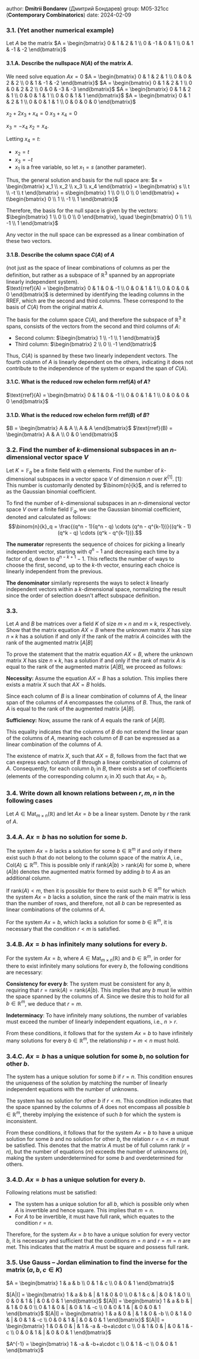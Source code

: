 author: **Dmitrii Bondarev** (Дмитрий Бондарев)
group: М05-321сс (**Contemporary Combinatorics**)
date: 2024-02-09

### 3.1. (Yet another numerical example) 
Let $A$ be the matrix $A = \begin{bmatrix} 0 & 1 & 2 & 1 \\ 0 & -1 & 0 & 1 \\ 0 & 1 & -1 & -2 \end{bmatrix}$

#### 3.1.A. Describe the nullspace $N(A)$ of the matrix $A$.  
We need solve equation $Ax=0$
$A = \begin{bmatrix} 0 & 1 & 2 & 1 \\ 0 & 0 & 2 & 2 \\ 0 & 1 & -1 & -2 \end{bmatrix}$
$A = \begin{bmatrix} 0 & 1 & 2 & 1 \\ 0 & 0 & 2 & 2 \\ 0 & 0 & -3 & -3 \end{bmatrix}$
$A = \begin{bmatrix} 0 & 1 & 2 & 1 \\ 0 & 0 & 1 & 1 \\ 0 & 0 & 1 & 1 \end{bmatrix}$
$A = \begin{bmatrix} 0 & 1 & 2 & 1 \\ 0 & 0 & 1 & 1 \\ 0 & 0 & 0 & 0 \end{bmatrix}$

$x_2 + 2x_3 + x_4 = 0$
$x_3 + x_4 = 0$

$x_3 = -x_4$
$x_2 = x_4$.

Letting $x_4 = t$:
- $x_2 = t$
- $x_3 = -t$
- $x_1$ is a free variable, so let $x_1 = s$ (another parameter).

Thus, the general solution and basis for the null space are:
$x = \begin{bmatrix} x_1 \\ x_2 \\ x_3 \\ x_4 \end{bmatrix} = \begin{bmatrix} s \\ t \\ -t \\ t \end{bmatrix} = s\begin{bmatrix} 1 \\ 0 \\ 0 \\ 0 \end{bmatrix} + t\begin{bmatrix} 0 \\ 1 \\ -1 \\ 1 \end{bmatrix}$

Therefore, the basis for the null space is given by the vectors:
$\begin{bmatrix} 1 \\ 0 \\ 0 \\ 0 \end{bmatrix}, \quad \begin{bmatrix} 0 \\ 1 \\ -1 \\ 1 \end{bmatrix}$

Any vector in the null space can be expressed as a linear combination of these two vectors.

#### 3.1.B. Describe the column space $C(A)$ of $A$
(not just as the space of linear combinations of columns as per the definition, but rather as a subspace of $\mathbb{R}^3$ spanned by an appropriate linearly independent system).  
$\text{rref}(A) = \begin{bmatrix} 0 & 1 & 0 & -1 \\ 0 & 0 & 1 & 1 \\ 0 & 0 & 0 & 0 \end{bmatrix}$
is determined by identifying the leading columns in the RREF, which are the second and third columns. These correspond to the basis of $C(A)$ from the original matrix $A$.

The basis for the column space $C(A)$, and therefore the subspace of $\mathbb{R}^3$ it spans, consists of the vectors from the second and third columns of $A$:
- Second column: $\begin{bmatrix} 1 \\ -1 \\ 1 \end{bmatrix}$
- Third column: $\begin{bmatrix} 2 \\ 0 \\ -1 \end{bmatrix}$

Thus, $C(A)$ is spanned by these two linearly independent vectors. The fourth column of $A$ is linearly dependent on the others, indicating it does not contribute to the independence of the system or expand the span of $C(A)$.

#### 3.1.C. What is the reduced row echelon form $\text{rref}(A)$ of $A$?  
$\text{rref}(A) = \begin{bmatrix} 0 & 1 & 0 & -1 \\ 0 & 0 & 1 & 1 \\ 0 & 0 & 0 & 0 \end{bmatrix}$

#### 3.1.D. What is the reduced row echelon form $\text{rref}(B)$ of $B$?
$B = \begin{bmatrix} A & A \\ A & A \end{bmatrix}$
$\text{rref}(B) = \begin{bmatrix} A & A \\ 0 & 0 \end{bmatrix}$


### 3.2. Find the number of $k$-dimensional subspaces in an $n$-dimensional vector space $V$
Let $K = \mathbb{F}_q$ be a finite field with $q$ elements. Find the number of $k$-dimensional subspaces in a vector space $V$ of dimension $n$ over $K^{[1]}$.
[1]: This number is customarily denoted by $\binom{n}{k}$, and is referred to as the Gaussian binomial coefficient.

To find the number of $k$-dimensional subspaces in an $n$-dimensional vector space $V$ over a finite field $\mathbb{F}_q$, we use the Gaussian binomial coefficient, denoted and calculated as follows:
$$\binom{n}{k}_q = \frac{(q^n - 1)(q^n - q) \cdots (q^n - q^{k-1})}{(q^k - 1)(q^k - q) \cdots (q^k - q^{k-1})}.$$

**The numerator** represents the sequence of choices for picking a linearly independent vector, starting with $q^n - 1$ and decreasing each time by a factor of $q$, down to $q^{n-k+1} - 1$. This reflects the number of ways to choose the first, second, up to the $k$-th vector, ensuring each choice is linearly independent from the previous.

**The denominator** similarly represents the ways to select $k$ linearly independent vectors within a $k$-dimensional space, normalizing the result since the order of selection doesn't affect subspace definition.

### 3.3. 
Let $A$ and $B$ be matrices over a field $K$ of size $m \times n$ and $m \times k$, respectively. Show that the matrix equation $AX = B$ where the unknown matrix $X$ has size $n \times k$ has a solution if and only if the rank of the matrix $A$ coincides with the rank of the augmented matrix $[A|B]$

To prove the statement that the matrix equation $AX = B$, where the unknown matrix $X$ has size $n \times k$, has a solution if and only if the rank of matrix $A$ is equal to the rank of the augmented matrix $[A|B]$, we proceed as follows:

**Necessity:** Assume the equation $AX = B$ has a solution. This implies there exists a matrix $X$ such that $AX = B$ holds.

Since each column of $B$ is a linear combination of columns of $A$, the linear span of the columns of $A$ encompasses the columns of $B$. Thus, the rank of $A$ is equal to the rank of the augmented matrix $[A|B]$.

**Sufficiency:** Now, assume the rank of $A$ equals the rank of $[A|B]$.

This equality indicates that the columns of $B$ do not extend the linear span of the columns of $A$, meaning each column of $B$ can be expressed as a linear combination of the columns of $A$.

The existence of matrix $X$, such that $AX = B$, follows from the fact that we can express each column of $B$ through a linear combination of columns of $A$. Consequently, for each column $b_i$ in $B$, there exists a set of coefficients (elements of the corresponding column $x_i$ in $X$) such that $Ax_i = b_i$.

### 3.4.  Write down all known relations between $r, m, n$ in the following cases
Let $A \in \text{Mat}_{m \times n}(\mathbb{R})$ and let $Ax = b$ be a linear system. Denote by $r$ the rank of $A$.

### 3.4.A. $Ax = b$ has no solution for some $b$. 
The system $Ax = b$ lacks a solution for some $b \in \mathbb{R}^m$ if and only if there exist such $b$ that do not belong to the column space of the matrix $A$, i.e., $\text{Col}(A) \subsetneq \mathbb{R}^m$. This is possible only if $\text{rank}(A|b) > \text{rank}(A)$ for some $b$, where $(A|b)$ denotes the augmented matrix formed by adding $b$ to $A$ as an additional column.

If $\text{rank}(A) < m$, then it is possible for there to exist such $b \in \mathbb{R}^m$ for which the system $Ax = b$ lacks a solution, since the rank of the main matrix is less than the number of rows, and therefore, not all $b$ can be represented as linear combinations of the columns of $A$.

For the system $Ax = b$, which lacks a solution for some $b \in \mathbb{R}^m$, it is necessary that the condition $r < m$ is satisfied.

### 3.4.B. $Ax = b$ has infinitely many solutions for every $b$.  
For the system $Ax = b$, where $A \in \text{Mat}_{m \times n}(\mathbb{R})$ and $b \in \mathbb{R}^m$, in order for there to exist infinitely many solutions for every $b$, the following conditions are necessary:

**Consistency for every $b$**: The system must be consistent for any $b$, requiring that $r = \text{rank}(A) = \text{rank}(A|b)$. This implies that any $b$ must lie within the space spanned by the columns of $A$. Since we desire this to hold for all $b \in \mathbb{R}^m$, we deduce that $r = m$.

**Indeterminacy**: To have infinitely many solutions, the number of variables must exceed the number of linearly independent equations, i.e., $n > r$.

From these conditions, it follows that for the system $Ax = b$ to have infinitely many solutions for every $b \in \mathbb{R}^m$, the relationship $r = m < n$ must hold.

### 3.4.C. $Ax = b$ has a unique solution for some $b$, no solution for other $b$.  

The system has a unique solution for some $b$ if $r = n$. This condition ensures the uniqueness of the solution by matching the number of linearly independent equations with the number of unknowns.

The system has no solution for other $b$ if $r < m$. This condition indicates that the space spanned by the columns of $A$ does not encompass all possible $b \in \mathbb{R}^m$, thereby implying the existence of such $b$ for which the system is inconsistent.

From these conditions, it follows that for the system $Ax = b$ to have a unique solution for some $b$ and no solution for other $b$, the relation $r = n < m$ must be satisfied. This denotes that the matrix $A$ must be of full column rank ($r = n$), but the number of equations ($m$) exceeds the number of unknowns ($n$), making the system underdetermined for some $b$ and overdetermined for others.
### 3.4.D. $Ax = b$ has a unique solution for every $b$.
Following relations must be satisfied:
- The system has a unique solution for all $b$, which is possible only when $A$ is invertible and hence square. This implies that $m = n$.
- For $A$ to be invertible, it must have full rank, which equates to the condition $r = n$.

Therefore, for the system $Ax = b$ to have a unique solution for every vector $b$, it is necessary and sufficient that the conditions $m = n$ and $r = m = n$ are met. This indicates that the matrix $A$ must be square and possess full rank.

### 3.5. Use Gauss – Jordan elimination to find the inverse for the matrix $(a, b, c \in K)$
$A = \begin{bmatrix} 1 & a & b \\ 0 & 1 & c \\ 0 & 0 & 1 \end{bmatrix}$

$[A|I] = \begin{bmatrix} 1 & a & b & | & 1 & 0 & 0 \\ 0 & 1 & c & | & 0 & 1 & 0 \\ 0 & 0 & 1 & | & 0 & 0 & 1 \end{bmatrix}$
$[A|I] = \begin{bmatrix} 1 & a & b & | & 1 & 0 & 0 \\ 0 & 1 & 0 & | & 0 & 1 & -c \\ 0 & 0 & 1 & | & 0 & 0 & 1 \end{bmatrix}$
$[A|I] = \begin{bmatrix} 1 & a & 0 & | & 1 & 0 & -b \\ 0 & 1 & 0 & | & 0 & 1 & -c \\ 0 & 0 & 1 & | & 0 & 0 & 1 \end{bmatrix}$
$[A|I] = \begin{bmatrix} 1 & 0 & 0 & | & 1 & -a & -b+a\cdot c \\ 0 & 1 & 0 & | & 0 & 1 & -c \\ 0 & 0 & 1 & | & 0 & 0 & 1 \end{bmatrix}$

$A^{-1} = \begin{bmatrix} 1 & -a & -b+a\cdot c \\ 0 & 1 & -c \\ 0 & 0 & 1 \end{bmatrix}$


